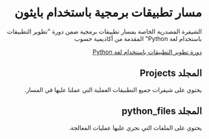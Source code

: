 <div dir="rtl">
<h1> مسار تطبيقات برمجية باستخدام بايثون </h1>
<p>الشيفرة المصدرية الخاصة بمسار تطبيقات برمجية ضمن دورة "تطوير التطبيقات باستخدام لغة Python" المقدمة من أكاديمية حسوب</p>

<div>
<a href="https://academy.hsoub.com/learn/Python-application-development/">دورة تطوير التطبيقات باستخدام لغة Python</a>
</div>
<h2> المجلد Projects </h2>
<p>يحتوي على شيفرات جميع التطبيقات العملية التي عملنا عليها في المسار.</p>
<h2> المجلد python_files </h2>
<p>يحتوي على الملفات التي نجري عليها عمليات المعالجة.</p>
</div>


